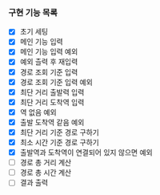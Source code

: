 ### 구현 기능 목록

- [x] 초기 세팅
- [x] 메인 기능 입력
- [x] 메인 기능 입력 예외
- [x] 예외 츨력 후 재입력
- [x] 경로 조회 기준 입력
- [x] 경로 조회 기준 입력 예외
- [x] 최단 거리 출발력 입력
- [x] 최단 거리 도착역 입력
- [x] 역 없음 예외
- [x] 출발 도착역 같음 예외
- [x] 최단 거리 기준 경로 구하기
- [x] 최소 시간 기준 경로 구하기
- [x] 출발역과 도착역이 연결되어 있지 않으면 예외
- [ ] 경로 총 거리 계산
- [ ] 경로 총 시간 계산
- [ ] 결과 출력
